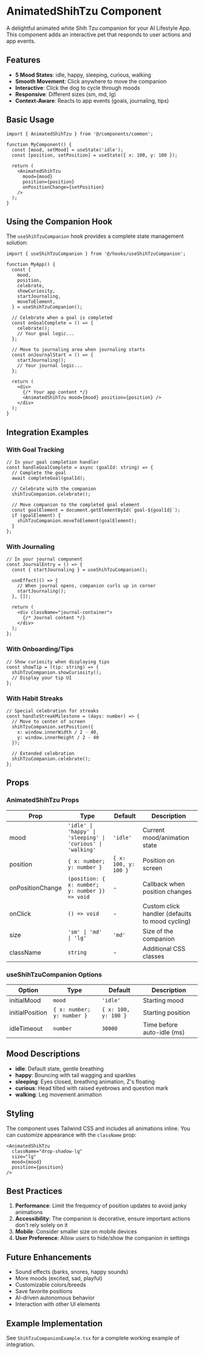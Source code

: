 # AnimatedShihTzu Component

A delightful animated white Shih Tzu companion for your AI Lifestyle App. This component adds an interactive pet that responds to user actions and app events.

## Features

- **5 Mood States**: idle, happy, sleeping, curious, walking
- **Smooth Movement**: Click anywhere to move the companion
- **Interactive**: Click the dog to cycle through moods
- **Responsive**: Different sizes (sm, md, lg)
- **Context-Aware**: Reacts to app events (goals, journaling, tips)

## Basic Usage

```tsx
import { AnimatedShihTzu } from '@/components/common';

function MyComponent() {
  const [mood, setMood] = useState('idle');
  const [position, setPosition] = useState({ x: 100, y: 100 });

  return (
    <AnimatedShihTzu
      mood={mood}
      position={position}
      onPositionChange={setPosition}
    />
  );
}
```

## Using the Companion Hook

The `useShihTzuCompanion` hook provides a complete state management solution:

```tsx
import { useShihTzuCompanion } from '@/hooks/useShihTzuCompanion';

function MyApp() {
  const {
    mood,
    position,
    celebrate,
    showCuriosity,
    startJournaling,
    moveToElement,
  } = useShihTzuCompanion();

  // Celebrate when a goal is completed
  const onGoalComplete = () => {
    celebrate();
    // Your goal logic...
  };

  // Move to journaling area when journaling starts
  const onJournalStart = () => {
    startJournaling();
    // Your journal logic...
  };

  return (
    <div>
      {/* Your app content */}
      <AnimatedShihTzu mood={mood} position={position} />
    </div>
  );
}
```

## Integration Examples

### With Goal Tracking

```tsx
// In your goal completion handler
const handleGoalComplete = async (goalId: string) => {
  // Complete the goal
  await completeGoal(goalId);
  
  // Celebrate with the companion
  shihTzuCompanion.celebrate();
  
  // Move companion to the completed goal element
  const goalElement = document.getElementById(`goal-${goalId}`);
  if (goalElement) {
    shihTzuCompanion.moveToElement(goalElement);
  }
};
```

### With Journaling

```tsx
// In your journal component
const JournalEntry = () => {
  const { startJournaling } = useShihTzuCompanion();
  
  useEffect(() => {
    // When journal opens, companion curls up in corner
    startJournaling();
  }, []);

  return (
    <div className="journal-container">
      {/* Journal content */}
    </div>
  );
};
```

### With Onboarding/Tips

```tsx
// Show curiosity when displaying tips
const showTip = (tip: string) => {
  shihTzuCompanion.showCuriosity();
  // Display your tip UI
};
```

### With Habit Streaks

```tsx
// Special celebration for streaks
const handleStreakMilestone = (days: number) => {
  // Move to center of screen
  shihTzuCompanion.setPosition({
    x: window.innerWidth / 2 - 40,
    y: window.innerHeight / 2 - 40
  });
  
  // Extended celebration
  shihTzuCompanion.celebrate();
};
```

## Props

### AnimatedShihTzu Props

| Prop | Type | Default | Description |
|------|------|---------|-------------|
| mood | `'idle' \| 'happy' \| 'sleeping' \| 'curious' \| 'walking'` | `'idle'` | Current mood/animation state |
| position | `{ x: number; y: number }` | `{ x: 100, y: 100 }` | Position on screen |
| onPositionChange | `(position: { x: number; y: number }) => void` | - | Callback when position changes |
| onClick | `() => void` | - | Custom click handler (defaults to mood cycling) |
| size | `'sm' \| 'md' \| 'lg'` | `'md'` | Size of the companion |
| className | `string` | - | Additional CSS classes |

### useShihTzuCompanion Options

| Option | Type | Default | Description |
|--------|------|---------|-------------|
| initialMood | `mood` | `'idle'` | Starting mood |
| initialPosition | `{ x: number; y: number }` | `{ x: 100, y: 100 }` | Starting position |
| idleTimeout | `number` | `30000` | Time before auto-idle (ms) |

## Mood Descriptions

- **idle**: Default state, gentle breathing
- **happy**: Bouncing with tail wagging and sparkles
- **sleeping**: Eyes closed, breathing animation, Z's floating
- **curious**: Head tilted with raised eyebrows and question mark
- **walking**: Leg movement animation

## Styling

The component uses Tailwind CSS and includes all animations inline. You can customize appearance with the `className` prop:

```tsx
<AnimatedShihTzu
  className="drop-shadow-lg"
  size="lg"
  mood={mood}
  position={position}
/>
```

## Best Practices

1. **Performance**: Limit the frequency of position updates to avoid janky animations
2. **Accessibility**: The companion is decorative, ensure important actions don't rely solely on it
3. **Mobile**: Consider smaller size on mobile devices
4. **User Preference**: Allow users to hide/show the companion in settings

## Future Enhancements

- Sound effects (barks, snores, happy sounds)
- More moods (excited, sad, playful)
- Customizable colors/breeds
- Save favorite positions
- AI-driven autonomous behavior
- Interaction with other UI elements

## Example Implementation

See `ShihTzuCompanionExample.tsx` for a complete working example of integration.

